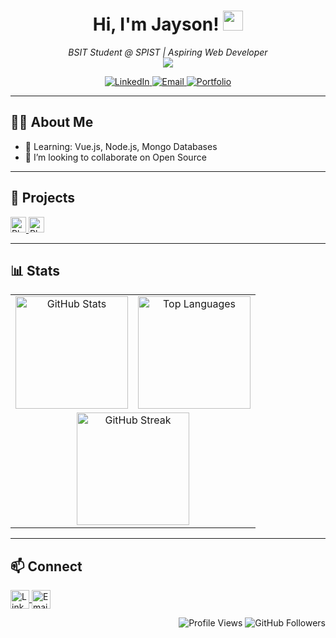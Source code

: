 <h1 align="center">
  Hi, I'm Jayson! <img src="https://media.giphy.com/media/hvRJCLFzcasrR4ia7z/giphy.gif" width="32">
</h1>

<p align="center">
  <em>BSIT Student @ SPIST | Aspiring Web Developer</em>
  <br>
  <img src="https://img.shields.io/badge/Coffee-Fueled-%2332a852?style=flat-square&logo=buy-me-a-coffee&logoColor=white">
</p>

<p align="center">
  <a href="https://www.linkedin.com/in/jayro-gomba-8a7056365/" target="_blank">
    <img src="https://img.shields.io/badge/LinkedIn-0A66C2?style=flat-square&logo=linkedin&logoColor=white" alt="LinkedIn"/>
  </a>
  <a href="mailto:jysngoomba.rbn@gmail.com" target="_blank">
    <img src="https://img.shields.io/badge/Email-D14836?style=flat-square&logo=gmail&logoColor=white" alt="Email"/>
  </a>
  <a href="https://portfolio-brown-tau-59.vercel.app/" target="_blank">
    <img src="https://img.shields.io/badge/Portfolio-222?style=flat-square&logoColor=white" alt="Portfolio"/>
  </a>
</p>

---

## 👨‍💻 About Me

- 🌱 Learning: Vue.js, Node.js, Mongo Databases
- 🤝 I’m looking to collaborate on Open Source

---

## 🚀 Projects

 <a href="https://placehub.bsit3a2025.com/" target="_blank">
   <img src="https://img.shields.io/badge/Placehub%20Rental%20System-222?style=flat-square&logoColor=white" alt="Placehub Rental System" height="25"/>
 </a>
 <a href="https://access-department-theta.vercel.app/" target="_blank">
   <img src="https://img.shields.io/badge/Organization%20Page-222?style=flat-square&logoColor=white" alt="Placehub Rental System" height="25"/>
 </a>

---

## 📊 Stats

<table align="center" width="100%">
  <tr>
    <td align="center">
      <img src="https://github-readme-stats.vercel.app/api?username=jayror0&show_icons=true&theme=vue-dark" alt="GitHub Stats" height="180">
    </td>
    <td align="center">
      <img src="https://github-readme-stats.vercel.app/api/top-langs/?username=jayror0&layout=compact&theme=vue-dark" alt="Top Languages" height="180">
    </td>
  </tr>
  <tr>
    <td align="center" colspan="2">
      <img src="https://streak-stats.demolab.com?user=jayror0&theme=default" alt="GitHub Streak" height="180">
    </td>
  </tr>
</table>

---

## 📫 Connect

<p align="left">
  <a href="https://www.linkedin.com/in/jayro-gomba-8a7056365/" target="_blank">
    <img align="center" src="https://cdn.jsdelivr.net/gh/devicons/devicon/icons/linkedin/linkedin-original.svg" alt="LinkedIn" height="30" width="30" border="0" />
  </a>
  <a href="mailto:jysngoomba.rbn@gmail.com" target="_blank">
    <img align="center" src="https://cdn.jsdelivr.net/gh/devicons/devicon/icons/google/google-original.svg" alt="Email" height="30" width="30" border="0" />
  </a>
</p>

<p align="right"> 
  <img src="https://komarev.com/ghpvc/?username=jayror0" alt="Profile Views"/> 
  <img src="https://img.shields.io/github/followers/jayror0?label=Follow&style=social" alt="GitHub Followers"/> 
</p>

